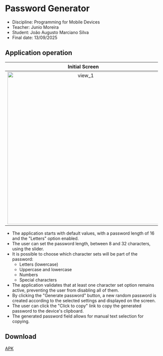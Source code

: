 # Password Generator
- Discipline: Programming for Mobile Devices
- Teacher: Junio Moreira
- Student: João Augusto Marciano Silva
- Final date: 13/09/2025

## Application operation

| Initial Screen | Maximum generated password |
|:---:|:---:|
| <img height="500" alt="view_1" src="https://github.com/user-attachments/assets/00a6e35c-2c2f-4f57-b45d-010b9a00e2de" /> | <img height="500" alt="view_2" src="https://github.com/user-attachments/assets/1e428d92-9cc0-43ce-a883-576f789fdce5" /> |

- The application starts with default values, with a password length of 16 and the "Letters" option enabled.  
- The user can set the password length, between 8 and 32 characters, using the slider.  
- It is possible to choose which character sets will be part of the password:  
  - Letters (lowercase)  
  - Uppercase and lowercase  
  - Numbers  
  - Special characters  
- The application validates that at least one character set option remains active, preventing the user from disabling all of them.  
- By clicking the "Generate password" button, a new random password is created according to the selected settings and displayed on the screen.  
- The user can click the "Click to copy" link to copy the generated password to the device's clipboard.  
- The generated password field allows for manual text selection for copying.  

## Download

[APK](https://github.com/joaomarcianodev/DM-Atv4/blob/f56d15dc576982f74aba46f1cba17df805394065/GeradorDeSenha-v1.0.apk)
